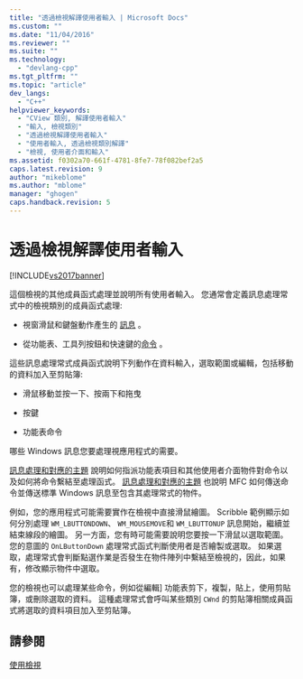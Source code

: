 ```yaml
---
title: "透過檢視解譯使用者輸入 | Microsoft Docs"
ms.custom: ""
ms.date: "11/04/2016"
ms.reviewer: ""
ms.suite: ""
ms.technology: 
  - "devlang-cpp"
ms.tgt_pltfrm: ""
ms.topic: "article"
dev_langs: 
  - "C++"
helpviewer_keywords: 
  - "CView 類別, 解譯使用者輸入"
  - "輸入, 檢視類別"
  - "透過檢視解譯使用者輸入"
  - "使用者輸入, 透過檢視類別解譯"
  - "檢視, 使用者介面和輸入"
ms.assetid: f0302a70-661f-4781-8fe7-78f082bef2a5
caps.latest.revision: 9
author: "mikeblome"
ms.author: "mblome"
manager: "ghogen"
caps.handback.revision: 5
---
```

# 透過檢視解譯使用者輸入
[!INCLUDE[vs2017banner](../assembler/inline/includes/vs2017banner.md)]

這個檢視的其他成員函式處理並說明所有使用者輸入。  您通常會定義訊息處理常式中的檢視類別的成員函式處理:  
  
-   視窗滑鼠和鍵盤動作產生的 [訊息](../mfc/messages.md) 。  
  
-   從功能表、工具列按鈕和快速鍵的[命令](../mfc/user-interface-objects-and-command-ids.md) 。  
  
 這些訊息處理常式成員函式說明下列動作在資料輸入，選取範圍或編輯，包括移動的資料加入至剪貼簿:  
  
-   滑鼠移動並按一下、按兩下和拖曳  
  
-   按鍵  
  
-   功能表命令  
  
 哪些 Windows 訊息您要處理視應用程式的需要。  
  
 [訊息處理和對應的主題](../mfc/message-handling-and-mapping.md) 說明如何指派功能表項目和其他使用者介面物件對命令以及如何將命令繫結至處理函式。  [訊息處理和對應的主題](../mfc/message-handling-and-mapping.md) 也說明 MFC 如何傳送命令並傳送標準 Windows 訊息至包含其處理常式的物件。  
  
 例如，您的應用程式可能需要實作在檢視中直接滑鼠繪圖。  Scribble 範例顯示如何分別處理 `WM_LBUTTONDOWN`、 `WM_MOUSEMOVE`和 `WM_LBUTTONUP` 訊息開始，繼續並結束線段的繪圖。  另一方面，您有時可能需要說明您要按一下滑鼠以選取範圍。  您的意圖的 `OnLButtonDown` 處理常式函式判斷使用者是否繪製或選取。  如果選取，處理常式會判斷點選作業是否發生在物件陣列中繫結至檢視的，因此，如果有，修改顯示物件中選取。  
  
 您的檢視也可以處理某些命令，例如從編輯\] 功能表剪下，複製，貼上，使用剪貼簿，或刪除選取的資料。  這種處理常式會呼叫某些類別 `CWnd` 的剪貼簿相關成員函式將選取的資料項目加入至剪貼簿。  
  
## 請參閱  
 [使用檢視](../mfc/using-views.md)